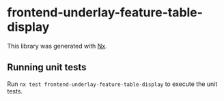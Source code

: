 # frontend-underlay-feature-table-display

This library was generated with [Nx](https://nx.dev).

## Running unit tests

Run `nx test frontend-underlay-feature-table-display` to execute the unit tests.
